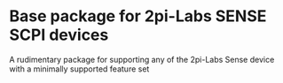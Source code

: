 Base package for 2pi-Labs SENSE SCPI devices
============================================
A rudimentary package for supporting any of the 2pi-Labs Sense device with a minimally supported feature set

